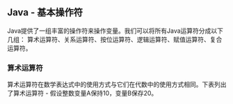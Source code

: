 ## Java - 基本操作符
Java提供了一组丰富的操作符来操作变量。我们可以将所有Java运算符分成以下几组：
算术运算符、关系运算符、按位运算符、逻辑运算符、赋值运算符、复合运算符。

### 算术运算符
算术运算符在数学表达式中的使用方式与它们在代数中的使用方式相同。下表列出了算术运算符 -
假设整数变量A保持10，变量B保存20。
